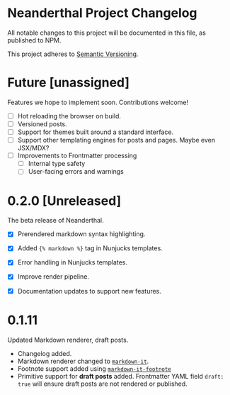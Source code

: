 # Neanderthal Project Changelog
All notable changes to this project will be documented in this file, as
published to NPM.

This project adheres to [Semantic
Versioning](https://semver.org/spec/v2.0.0.html).

# Future [unassigned]
Features we hope to implement soon. Contributions welcome!
- [ ] Hot reloading the browser on build.
- [ ] Versioned posts.
- [ ] Support for themes built around a standard interface.
- [ ] Support other templating engines for posts and pages. Maybe even JSX/MDX?
- [ ] Improvements to Frontmatter processing
  - [ ] Internal type safety
  - [ ] User-facing errors and warnings

# 0.2.0 [Unreleased]
The beta release of Neanderthal.
- [x] Prerendered markdown syntax highlighting.
- [x] Added `{% markdown %}` tag in Nunjucks templates.
- [x] Error handling in Nunjucks templates.
- [x] Improve render pipeline.
- [x] Documentation updates to support new features.


# 0.1.11
Updated Markdown renderer, draft posts.
- Changelog added.
- Markdown renderer changed to [`markdown-it`](https://github.com/markdown-it/markdown-it).
- Footnote support added using [`markdown-it-footnote`](https://github.com/markdown-it/markdown-it-footnote)
- Primitive support for **draft posts** added. Frontmatter YAML field `draft: true` will  ensure draft posts are not rendered or published.
